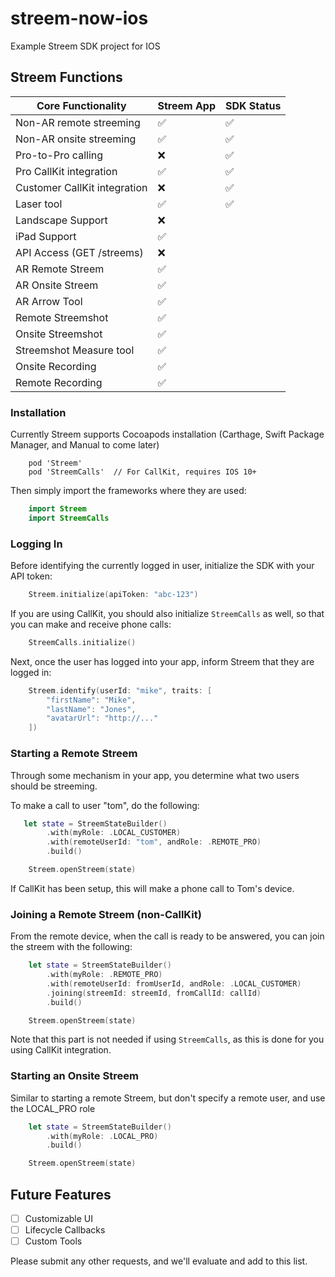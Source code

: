 # streem-now-ios
Example Streem SDK project for IOS


## Streem Functions

| Core Functionality                                | Streem App        | SDK Status        |
| ------------------------------------------------- | ----------------- | ----------------- |
| Non-AR remote streeming                           | ✅ 				| ✅                |
| Non-AR onsite streeming                           | ✅ 				| ✅                |
| Pro-to-Pro calling                                | ❌ 				| ✅                |
| Pro CallKit integration                           | ✅ 				| ✅                |
| Customer CallKit integration                      | ❌ 				| ✅                |
| Laser tool                                        | ✅ 				| ✅                |
| Landscape Support                                 | ❌ 				|                   |
| iPad Support                            		 	| ✅ 				|                   |
| API Access (GET /streems)                         | ❌ 				|                   |
| AR Remote Streem                                  | ✅ 				|                   |
| AR Onsite Streem                                  | ✅ 				|                   |
| AR Arrow Tool 	                                | ✅ 				|                   |
| Remote Streemshot                           	 	| ✅ 				|                   |
| Onsite Streemshot                           	 	| ✅ 				|                   |
| Streemshot Measure tool 							| ✅				|					|
| Onsite Recording                           		| ✅ 				|                   |
| Remote Recording                                  | ✅ 				|                   |


### Installation

Currently Streem supports Cocoapods installation (Carthage, Swift Package Manager, and Manual to come later)

```
    pod 'Streem'
    pod 'StreemCalls'  // For CallKit, requires IOS 10+
```

Then simply import the frameworks where they are used:

```swift
    import Streem
    import StreemCalls
```


### Logging In

Before identifying the currently logged in user, initialize the SDK with your API token:

```swift
    Streem.initialize(apiToken: "abc-123")
```

If you are using CallKit, you should also initialize `StreemCalls` as well, so that you can make and receive phone calls:

```swift
    StreemCalls.initialize()
```

Next, once the user has logged into your app, inform Streem that they are logged in:

```swift
    Streem.identify(userId: "mike", traits: [
    	"firstName": "Mike",
    	"lastName": "Jones",
    	"avatarUrl": "http://..."
    ])
```


### Starting a Remote Streem

Through some mechanism in your app, you determine what two users should be streeming.

To make a call to user "tom", do the following:

```swift
   let state = StreemStateBuilder()
        .with(myRole: .LOCAL_CUSTOMER)
        .with(remoteUserId: "tom", andRole: .REMOTE_PRO)
        .build()

    Streem.openStreem(state)
```

If CallKit has been setup, this will make a phone call to Tom's device.


### Joining a Remote Streem (non-CallKit)

From the remote device, when the call is ready to be answered, you can join the streem with the following:

```swift
    let state = StreemStateBuilder()
        .with(myRole: .REMOTE_PRO)
        .with(remoteUserId: fromUserId, andRole: .LOCAL_CUSTOMER)
        .joining(streemId: streemId, fromCallId: callId)
        .build()

    Streem.openStreem(state)
```

Note that this part is not needed if using `StreemCalls`, as this is done for you using CallKit integration.


### Starting an Onsite Streem

Similar to starting a remote Streem, but don't specify a remote user, and use the LOCAL_PRO role

```swift
    let state = StreemStateBuilder()
	    .with(myRole: .LOCAL_PRO)
	    .build()

    Streem.openStreem(state)
```


## Future Features

* [ ] Customizable UI
* [ ] Lifecycle Callbacks
* [ ] Custom Tools

Please submit any other requests, and we'll evaluate and add to this list. 
